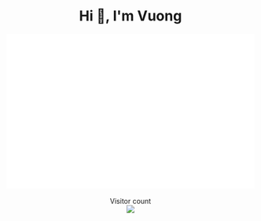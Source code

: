 <h1 align="center">Hi 👋, I'm Vuong</h1>
<a href="#" target="_blank">
  <img src="svg/NNVuong.svg" width="1200" alt="NNVuong-official" />
</a>
<!-- Count Visitor -->
<p align="center"> 
  Visitor count<br>
  <img src="https://profile-counter.glitch.me/NNVuong/count.svg" />
</p>
